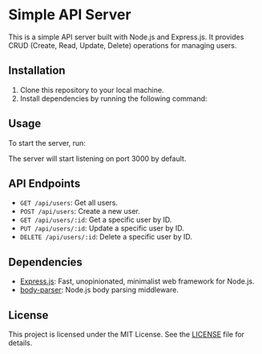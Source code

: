 # Simple API Server

This is a simple API server built with Node.js and Express.js. It provides CRUD (Create, Read, Update, Delete) operations for managing users.

## Installation

1. Clone this repository to your local machine.
2. Install dependencies by running the following command:


## Usage

To start the server, run:


The server will start listening on port 3000 by default.

## API Endpoints

- `GET /api/users`: Get all users.
- `POST /api/users`: Create a new user.
- `GET /api/users/:id`: Get a specific user by ID.
- `PUT /api/users/:id`: Update a specific user by ID.
- `DELETE /api/users/:id`: Delete a specific user by ID.

## Dependencies

- [Express.js](https://expressjs.com/): Fast, unopinionated, minimalist web framework for Node.js.
- [body-parser](https://www.npmjs.com/package/body-parser): Node.js body parsing middleware.

## License

This project is licensed under the MIT License. See the [LICENSE](LICENSE) file for details.
